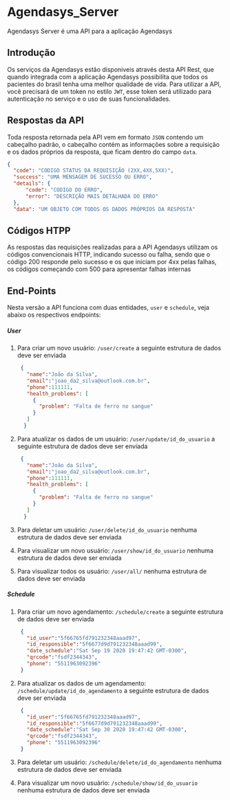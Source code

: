 # Agendasys_Server

Agendasys Server é uma API para a aplicação Agendasys


## Introdução

Os serviços da Agendasys estão disponiveis através desta API Rest, que quando integrada com a aplicação Agendasys possibilita que todos os pacientes do brasil tenha uma melhor qualidade de vida. 
Para utilizar a API, você precisará de um token no estilo `JWT`, esse token será utilizado para autenticação no serviço e o uso de suas funcionalidades.

## Respostas da API

Toda resposta retornada pela API vem em formato `JSON` contendo um cabeçalho padrão, o cabeçalho contém as informações sobre a requisição e os dados próprios da resposta, que ficam dentro do campo `data`.


```json 
{
  "code": "CODIGO STATUS DA REQUISIÇÃO (2XX,4XX,5XX)",
  "success": "UMA MENSAGEM DE SUCESSO OU ERRO",
  "details": {
      "code": "CODIGO DO ERRO",
      "error": "DESCRIÇÃO MAIS DETALHADA DO ERRO"
  },
  "data": "UM OBJETO COM TODOS OS DADOS PRÓPRIOS DA RESPOSTA"
```

## Códigos HTPP

As respostas das requisições realizadas para a API Agendasys utilizam os códigos convencionais HTTP, indicando sucesso ou falha, sendo que o código 200 responde pelo sucesso e os que iniciam por 4xx pelas falhas, os códigos começando com 500 para apresentar falhas internas

## End-Points

Nesta versão a API funciona com duas entidades, `user` e `schedule`, veja abaixo os respectivos endpoints:

##### User
  1. Para criar um novo usuário: `/user/create`
    a seguinte estrutura de dados deve ser enviada
     ```json
      {
        "name":"João da Silva",
        "email":"joao_da2_silva@outlook.com.br",
        "phone":111111,
        "health_problems": [
          {
            "problem": "Falta de ferro no sangue"
          }
        ]
       }
     ``` 
     
   2. Para atualizar os dados de um usuário: `/user/update/id_do_usuario`
      a seguinte estrutura de dados deve ser enviada
       ```json
        {
          "name":"João da Silva",
          "email":"joao_da2_silva@outlook.com.br",
          "phone":111111,
          "health_problems": [
            {
              "problem": "Falta de ferro no sangue"
            }
          ]
         }
       ``` 
  3. Para deletar um usuário: `/user/delete/id_do_usuario`
      nenhuma estrutura de dados deve ser enviada
   
  4. Para visualizar um novo usuário: `/user/show/id_do_usuario`
      nenhuma estrutura de dados deve ser enviada
  
  5. Para visualizar todos os usuário: `/user/all/`
      nenhuma estrutura de dados deve ser enviada
      
      
 ##### Schedule
  1. Para criar um novo agendamento: `/schedule/create`
    a seguinte estrutura de dados deve ser enviada
     ```json
      {
        "id_user":"5f66765fd791232348aaad97",
        "id_responsible":"5f6677d9d791232348aaad99",
        "date_schedule":"Sat Sep 19 2020 19:47:42 GMT-0300",
        "qrcode":"fsdf2344343",
        "phone": "5511963092396"
      }
     ``` 
     
   2. Para atualizar os dados de um agendamento: `/schedule/update/id_do_agendamento`
      a seguinte estrutura de dados deve ser enviada
       ```json
        {
          "id_user":"5f66765fd791232348aaad97",
          "id_responsible":"5f6677d9d791232348aaad99",
          "date_schedule":"Sat Sep 30 2020 19:47:42 GMT-0300",
          "qrcode":"fsdf2344343",
          "phone": "5511963092396"
        }
       ``` 
  3. Para deletar um usuário: `/schedule/delete/id_do_agendamento`
      nenhuma estrutura de dados deve ser enviada
   
  4. Para visualizar um novo usuário: `/schedule/show/id_do_usuario`
      nenhuma estrutura de dados deve ser enviada
